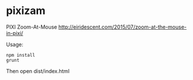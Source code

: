 # pixizam
PIXI Zoom-At-Mouse
http://eiridescent.com/2015/07/zoom-at-the-mouse-in-pixi/

Usage:
```
npm install
grunt
```
Then open dist/index.html
